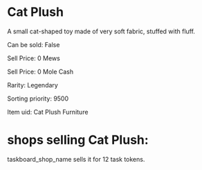 # Cat Plush

A small cat-shaped toy made of very soft fabric, stuffed with fluff.

Can be sold: False

Sell Price: 0 Mews

Sell Price: 0 Mole Cash

Rarity: Legendary

Sorting priority: 9500

Item uid: Cat Plush Furniture

# shops selling Cat Plush:

taskboard_shop_name sells it for 12 task tokens.